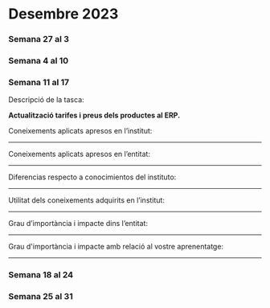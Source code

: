 # Desembre 2023

### Semana 27 al 3



### Semana 4 al 10

### Semana 11 al 17

Descripció de la tasca: 

**Actualització tarifes i preus dels productes al ERP.**

Coneixements aplicats apresos en l’institut:

****

Coneixements aplicats apresos en l’entitat:

****

Diferencias respecto a conocimientos del instituto:

****

Utilitat dels coneixements adquirits en l’institut:

****

Grau d’importància i impacte dins l’entitat:

****

Grau d'importància i impacte amb relació al vostre aprenentatge:

****

### Semana 18 al 24



### Semana 25 al 31
